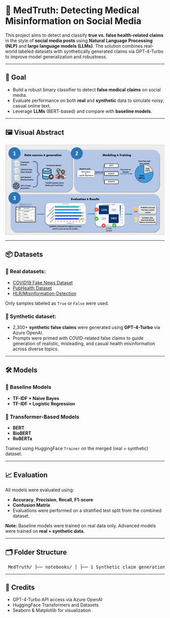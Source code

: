 # 🧬 MedTruth: Detecting Medical Misinformation on Social Media

This project aims to detect and classify **true vs. false health-related claims** in the style of **social media posts** using **Natural Language Processing (NLP)** and **large language models (LLMs)**. The solution combines real-world labeled datasets with synthetically generated claims via GPT-4-Turbo to improve model generalization and robustness.

---

## 🎯 Goal

- Build a robust binary classifier to detect **false medical claims** on social media.
- Evaluate performance on both **real** and **synthetic** data to simulate noisy, casual online text.
- Leverage **LLMs** (BERT-based) and compare with **baseline models**.

---

## 🖼️ Visual Abstract

![Visual Abstract](visual_abstract.png)

---

## 📦 Datasets

### 🧪 Real datasets:
- [COVID19 Fake News Dataset](https://www.kaggle.com/datasets/elvinagammed/covid19-fake-news-dataset-nlp)
- [PubHealth Dataset](https://www.kaggle.com/datasets/ersindemirel/pubhealthdataset)
- [HLR/Misinformation-Detection](https://github.com/HLR/Misinformation-Detection)

Only samples labeled as `True` or `False` were used.

### 🧠 Synthetic dataset:
- 2,300+ **synthetic false claims** were generated using **GPT-4-Turbo** via Azure OpenAI.
- Prompts were primed with COVID-related false claims to guide generation of realistic, misleading, and casual health misinformation across diverse topics.

---

## 🛠️ Models

### 🔹 Baseline Models
- **TF-IDF + Naive Bayes**
- **TF-IDF + Logistic Regression**

### 🔹 Transformer-Based Models
- **BERT**
- **BioBERT**
- **RoBERTa**

Trained using HuggingFace `Trainer` on the merged (real + synthetic) dataset.

---

## 📈 Evaluation

All models were evaluated using:

- **Accuracy**, **Precision**, **Recall**, **F1-score**
- **Confusion Matrix**
- Evaluations were performed on a stratified test split from the combined dataset.

**Note:** Baseline models were trained on real data only. Advanced models were trained on **real + synthetic data**.

---

## 🗂️ Folder Structure

<pre> MedTruth/ ├── notebooks/ │ ├── 1_Synthetic_claim_generation_and_scoring.ipynb │ ├── 2_Baseline_models.ipynb │ └── 3_Advanced_models_BERT_BioBERT_RoBERTa.ipynb │ ├── data/ │ ├── dataset_claims_for_eval.csv │ ├── dataset_final_GPTclaims.csv │ ├── dataset_final_baseline_data.csv │ └── dataset_final_advanced_data.csv │ ├── results/ │ └── graphs/ │ ├── confusion_matrix_BERT.png │ ├── confusion_matrix_BioBERT.png │ ├── confusion_matrix_RoBERTa.png │ ├── confusion_matrix_logistic.png │ └── confusion_matrix_naive_bayes.png │ ├── presentations/ │ ├── MedTruth_Proposal.pdf │ ├── MedTruth_Interim.pdf │ └── MedTruth_Final.pdf │ ├── visual_abstract.png ├── README.md └── requirements.txt </pre>

---

## 🤝 Credits
- GPT-4-Turbo API access via Azure OpenAI
- HuggingFace Transformers and Datasets
- Seaborn & Matplotlib for visualization
